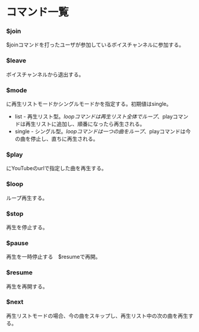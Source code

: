 # コマンド一覧

### $join
$joinコマンドを打ったユーザが参加しているボイスチャンネルに参加する。  
  
### $leave
ボイスチャンネルから退出する。  
  
### $mode <mode>
<mode>に再生リストモードかシングルモードかを指定する。初期値はsingle。  
* list - 再生リスト型。$loopコマンドは再生リスト全体でループ、$playコマンドは再生リストに追加し、順番になったら再生される。  
* single - シングル型。$loopコマンドは一つの曲をループ、$playコマンドは今の曲を停止し、直ちに再生される。  
  
### $play <url>
<url>にYouTubeのurlで指定した曲を再生する。  

### $loop
ループ再生する。  
  
### $stop
再生を停止する。  
  
### $pause
再生を一時停止する　$resumeで再開。  
  
### $resume
再生を再開する。  
  
### $next
再生リストモードの場合、今の曲をスキップし、再生リスト中の次の曲を再生する。  

